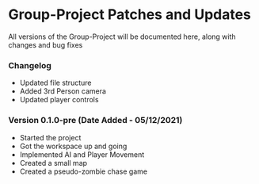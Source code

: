 # Group-Project Patches and Updates
All versions of the Group-Project will be documented here, along with changes and bug fixes

### Changelog
- Updated file structure
- Added 3rd Person camera
- Updated player controls

### Version 0.1.0-pre (Date Added - 05/12/2021)
- Started the project
- Got the workspace up and going
- Implemented AI and Player Movement
- Created a small map
- Created a pseudo-zombie chase game
